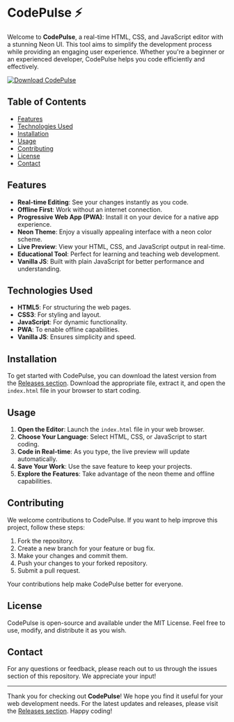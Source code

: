 # CodePulse ⚡

Welcome to **CodePulse**, a real-time HTML, CSS, and JavaScript editor with a stunning Neon UI. This tool aims to simplify the development process while providing an engaging user experience. Whether you're a beginner or an experienced developer, CodePulse helps you code efficiently and effectively.

[![Download CodePulse](https://img.shields.io/badge/Download_CodePulse-Here-brightgreen)](https://github.com/abdulqadirwh/CodePulse/releases)

## Table of Contents

- [Features](#features)
- [Technologies Used](#technologies-used)
- [Installation](#installation)
- [Usage](#usage)
- [Contributing](#contributing)
- [License](#license)
- [Contact](#contact)

## Features

- **Real-time Editing**: See your changes instantly as you code.
- **Offline First**: Work without an internet connection.
- **Progressive Web App (PWA)**: Install it on your device for a native app experience.
- **Neon Theme**: Enjoy a visually appealing interface with a neon color scheme.
- **Live Preview**: View your HTML, CSS, and JavaScript output in real-time.
- **Educational Tool**: Perfect for learning and teaching web development.
- **Vanilla JS**: Built with plain JavaScript for better performance and understanding.

## Technologies Used

- **HTML5**: For structuring the web pages.
- **CSS3**: For styling and layout.
- **JavaScript**: For dynamic functionality.
- **PWA**: To enable offline capabilities.
- **Vanilla JS**: Ensures simplicity and speed.

## Installation

To get started with CodePulse, you can download the latest version from the [Releases section](https://github.com/abdulqadirwh/CodePulse/releases). Download the appropriate file, extract it, and open the `index.html` file in your browser to start coding.

## Usage

1. **Open the Editor**: Launch the `index.html` file in your web browser.
2. **Choose Your Language**: Select HTML, CSS, or JavaScript to start coding.
3. **Code in Real-time**: As you type, the live preview will update automatically.
4. **Save Your Work**: Use the save feature to keep your projects.
5. **Explore the Features**: Take advantage of the neon theme and offline capabilities.

## Contributing

We welcome contributions to CodePulse. If you want to help improve this project, follow these steps:

1. Fork the repository.
2. Create a new branch for your feature or bug fix.
3. Make your changes and commit them.
4. Push your changes to your forked repository.
5. Submit a pull request.

Your contributions help make CodePulse better for everyone.

## License

CodePulse is open-source and available under the MIT License. Feel free to use, modify, and distribute it as you wish.

## Contact

For any questions or feedback, please reach out to us through the issues section of this repository. We appreciate your input!

---

Thank you for checking out **CodePulse**! We hope you find it useful for your web development needs. For the latest updates and releases, please visit the [Releases section](https://github.com/abdulqadirwh/CodePulse/releases). Happy coding!